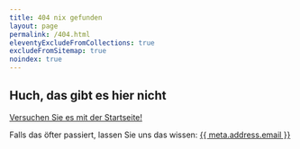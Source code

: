 ```yaml
---
title: 404 nix gefunden
layout: page
permalink: /404.html
eleventyExcludeFromCollections: true
excludeFromSitemap: true
noindex: true
---
```


## Huch, das gibt es hier nicht

[Versuchen Sie es mit der Startseite!](/)

Falls das öfter passiert, lassen Sie uns das wissen: <a href="mailto:{{ meta.address.email }}">{{ meta.address.email }}</a>
